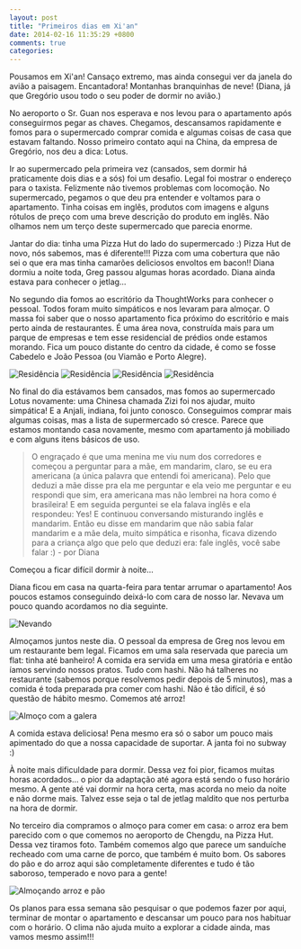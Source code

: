 ```yaml
---
layout: post
title: "Primeiros dias em Xi'an"
date: 2014-02-16 11:35:29 +0800
comments: true
categories: 
---
```

Pousamos em Xi'an! Cansaço extremo, mas ainda consegui ver da janela do avião a paisagem. Encantadora! Montanhas branquinhas de neve! (Diana, já que Gregório usou todo o seu poder de dormir no avião.)

No aeroporto o Sr. Guan nos esperava e nos levou para o apartamento após conseguirmos pegar as chaves. Chegamos, descansamos rapidamente e fomos para o supermercado comprar comida e algumas coisas de casa que estavam faltando. Nosso primeiro contato aqui na China, da empresa de Gregório, nos deu a dica: Lotus.

Ir ao supermercado pela primeira vez (cansados, sem dormir há praticamente dois dias e a sós) foi um desafio. Legal foi mostrar o endereço para o taxista. Felizmente não tivemos problemas com locomoção. No supermercado, pegamos o que deu pra entender e voltamos para o apartamento. Tinha coisas em inglês, produtos com imagens e alguns rótulos de preço com uma breve descrição do produto em inglês. Não olhamos nem um terço deste supermercado que parecia enorme.

Jantar do dia: tinha uma Pizza Hut do lado do supermercado :) Pizza Hut de novo, nós sabemos, mas é diferente!!! Pizza com uma cobertura que não sei o que era mas tinha camarões deliciosos envoltos em bacon!! Diana dormiu a noite toda, Greg passou algumas horas acordado. Diana ainda estava para conhecer o jetlag…

No segundo dia fomos ao escritório da ThoughtWorks para conhecer o pessoal. Todos foram muito simpáticos e nos levaram para almoçar. O massa foi saber que o nosso apartamento fica próximo do escritório e mais perto ainda de restaurantes. É uma área nova, construída mais para um parque de empresas e tem esse residencial de prédios onde estamos morando. Fica um pouco distante do centro da cidade, é como se fosse Cabedelo e João Pessoa (ou Viamão e Porto Alegre).

![Residência](/images/residencia_1.jpg)
![Residência](/images/residencia_2.jpg)
![Residência](/images/residencia_3.jpg)
![Residência](/images/residencia_4.jpg)

No final do dia estávamos bem cansados, mas fomos ao supermercado Lotus novamente: uma Chinesa chamada Zizi foi nos ajudar, muito simpática! E a Anjali, indiana, foi junto conosco. Conseguimos comprar mais algumas coisas, mas a lista de supermercado só cresce. Parece que estamos montando casa novamente, mesmo com apartamento já mobiliado e com alguns itens básicos de uso.

> O engraçado é que uma menina me viu num dos corredores e começou a perguntar para a mãe, em mandarim, claro, se eu era americana (a única palavra que entendi foi americana). Pelo que deduzi a mãe disse pra ela me perguntar e ela veio me perguntar e eu respondi que sim, era americana mas não lembrei na hora como é brasileira! E em seguida perguntei se ela falava inglês e ela respondeu: Yes! E continuou conversando misturando inglês e mandarim. Então eu disse em mandarim que não sabia falar mandarim e a mãe dela, muito simpática e risonha, ficava dizendo para a criança algo que pelo que deduzi era: fale inglês, você sabe falar :) - por Diana

Começou a ficar difícil dormir à noite…

Diana ficou em casa na quarta-feira para tentar arrumar o apartamento! Aos poucos estamos conseguindo deixá-lo com cara de nosso lar. Nevava um pouco quando acordamos no dia seguinte. 

![Nevando](/images/nevando.jpg)

Almoçamos juntos neste dia. O pessoal da empresa de Greg nos levou em um restaurante bem legal. Ficamos em uma sala reservada que parecia um flat: tinha até banheiro! A comida era servida em uma mesa giratória e então íamos servindo nossos pratos. Tudo com hashi. Não há talheres no restaurante (sabemos porque resolvemos pedir depois de 5 minutos), mas a comida é toda preparada pra comer com hashi. Não é tão difícil, é só questão de hábito mesmo. Comemos até arroz!

![Almoço com a galera](/images/almoco_com_galera.jpg)

A comida estava deliciosa! Pena mesmo era só o sabor um pouco mais apimentado do que a nossa capacidade de suportar. A janta foi no subway :)

À noite mais dificuldade para dormir. Dessa vez foi pior, ficamos muitas horas acordados… o pior da adaptação até agora está sendo o fuso horário mesmo. A gente até vai dormir na hora certa, mas acorda no meio da noite e não dorme mais. Talvez esse seja o tal de jetlag maldito que nos perturba na hora de dormir.

No terceiro dia compramos o almoço para comer em casa: o arroz era bem parecido com o que comemos no aeroporto de Chengdu, na Pizza Hut. Dessa vez tiramos foto. Também comemos algo que parece um sanduíche recheado com uma carne de porco, que também é muito bom. Os sabores do pão e do arroz aqui são completamente diferentes e tudo é tão saboroso, temperado e novo para a gente!

![Almoçando arroz e pão](/images/arroz_e_pao.jpg)

Os planos para essa semana são pesquisar o que podemos fazer por aqui, terminar de montar o apartamento e descansar um pouco para nos habituar com o horário. O clima não ajuda muito a explorar a cidade ainda, mas vamos mesmo assim!!!
